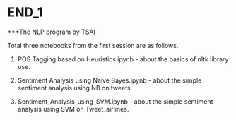# END_1
***The NLP program by TSAI

Total three notebooks from the first session are as follows.

1) POS Tagging based on Heuristics.ipynb - about the basics of nltk library use.

2) Sentiment Analysis using Naive Bayes.ipynb - about the simple sentiment analysis using NB on tweets.

3) Sentiment_Analysis_using_SVM.ipynb - about the simple sentiment analysis using SVM on Tweet_airlines.

